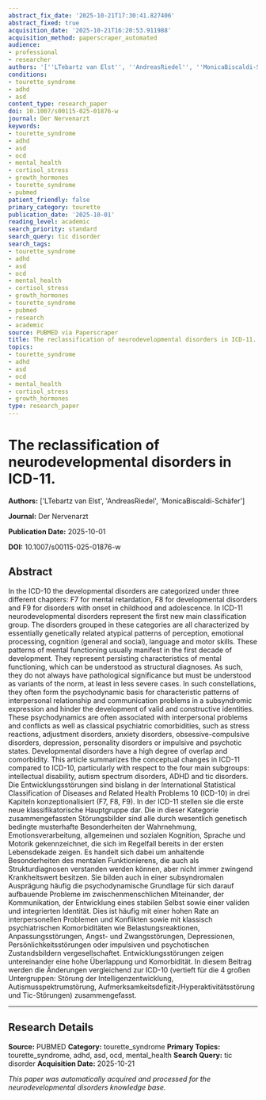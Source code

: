```yaml
---
abstract_fix_date: '2025-10-21T17:30:41.827406'
abstract_fixed: true
acquisition_date: '2025-10-21T16:20:53.911988'
acquisition_method: paperscraper_automated
audience:
- professional
- researcher
authors: '[''LTebartz van Elst'', ''AndreasRiedel'', ''MonicaBiscaldi-Schäfer'']'
conditions:
- tourette_syndrome
- adhd
- asd
content_type: research_paper
doi: 10.1007/s00115-025-01876-w
journal: Der Nervenarzt
keywords:
- tourette_syndrome
- adhd
- asd
- ocd
- mental_health
- cortisol_stress
- growth_hormones
- tourette_syndrome
- pubmed
patient_friendly: false
primary_category: tourette
publication_date: '2025-10-01'
reading_level: academic
search_priority: standard
search_query: tic disorder
search_tags:
- tourette_syndrome
- adhd
- asd
- ocd
- mental_health
- cortisol_stress
- growth_hormones
- tourette_syndrome
- pubmed
- research
- academic
source: PUBMED via Paperscraper
title: The reclassification of neurodevelopmental disorders in ICD-11.
topics:
- tourette_syndrome
- adhd
- asd
- ocd
- mental_health
- cortisol_stress
- growth_hormones
type: research_paper
---
```


# The reclassification of neurodevelopmental disorders in ICD-11.

**Authors:** ['LTebartz van Elst', 'AndreasRiedel', 'MonicaBiscaldi-Schäfer']

**Journal:** Der Nervenarzt

**Publication Date:** 2025-10-01

**DOI:** 10.1007/s00115-025-01876-w

## Abstract

In the ICD-10 the developmental disorders are categorized under three different chapters: F7 for mental retardation, F8 for developmental disorders and F9 for disorders with onset in childhood and adolescence. In ICD-11 neurodevelopmental disorders represent the first new main classification group. The disorders grouped in these categories are all characterized by essentially genetically related atypical patterns of perception, emotional processing, cognition (general and social), language and motor skills. These patterns of mental functioning usually manifest in the first decade of development. They represent persisting characteristics of mental functioning, which can be understood as structural diagnoses. As such, they do not always have pathological significance but must be understood as variants of the norm, at least in less severe cases. In such constellations, they often form the psychodynamic basis for characteristic patterns of interpersonal relationship and communication problems in a subsyndromic expression and hinder the development of valid and constructive identities. These psychodynamics are often associated with interpersonal problems and conflicts as well as classical psychiatric comorbidities, such as stress reactions, adjustment disorders, anxiety disorders, obsessive-compulsive disorders, depression, personality disorders or impulsive and psychotic states. Developmental disorders have a high degree of overlap and comorbidity. This article summarizes the conceptual changes in ICD-11 compared to ICD-10, particularly with respect to the four main subgroups: intellectual disability, autism spectrum disorders, ADHD and tic disorders. Die Entwicklungsstörungen sind bislang in der International Statistical Classification of Diseases and Related Health Problems 10 (ICD-10) in drei Kapiteln konzeptionalisiert (F7, F8, F9). In der ICD-11 stellen sie die erste neue klassifikatorische Hauptgruppe dar. Die in dieser Kategorie zusammengefassten Störungsbilder sind alle durch wesentlich genetisch bedingte musterhafte Besonderheiten der Wahrnehmung, Emotionsverarbeitung, allgemeinen und sozialen Kognition, Sprache und Motorik gekennzeichnet, die sich im Regelfall bereits in der ersten Lebensdekade zeigen. Es handelt sich dabei um anhaltende Besonderheiten des mentalen Funktionierens, die auch als Strukturdiagnosen verstanden werden können, aber nicht immer zwingend Krankheitswert besitzen. Sie bilden auch in einer subsyndromalen Ausprägung häufig die psychodynamische Grundlage für sich darauf aufbauende Probleme im zwischenmenschlichen Miteinander, der Kommunikation, der Entwicklung eines stabilen Selbst sowie einer validen und integrierten Identität. Dies ist häufig mit einer hohen Rate an interpersonellen Problemen und Konflikten sowie mit klassisch psychiatrischen Komorbiditäten wie Belastungsreaktionen, Anpassungsstörungen, Angst- und Zwangsstörungen, Depressionen, Persönlichkeitsstörungen oder impulsiven und psychotischen Zustandsbildern vergesellschaftet. Entwicklungsstörungen zeigen untereinander eine hohe Überlappung und Komorbidität. In diesem Beitrag werden die Änderungen vergleichend zur ICD-10 (vertieft für die 4 großen Untergruppen: Störung der Intelligenzentwicklung, Autismusspektrumstörung, Aufmerksamkeitsdefizit‑/Hyperaktivitätsstörung und Tic-Störungen) zusammengefasst.

---

## Research Details

**Source:** PUBMED
**Category:** tourette_syndrome
**Primary Topics:** tourette_syndrome, adhd, asd, ocd, mental_health
**Search Query:** tic disorder
**Acquisition Date:** 2025-10-21

*This paper was automatically acquired and processed for the neurodevelopmental disorders knowledge base.*
